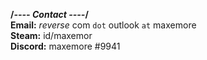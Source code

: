 **/*---- Contact ----*/**
<br>
**Email:** *reverse* com `dot` outlook `at` maxemore
<br>
**Steam:** id/maxemor
<br>
**Discord:** maxemore #9941

